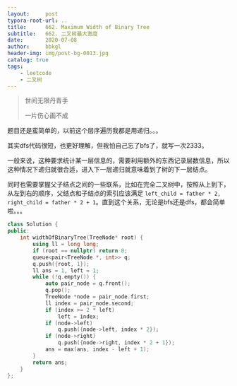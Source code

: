 ```yaml
---
layout:     post
typora-root-url: ..
title:      662. Maximum Width of Binary Tree
subtitle:   662. 二叉树最大宽度
date:       2020-07-08
author:     bbkgl
header-img: img/post-bg-0013.jpg
catalog: true
tags:
    - leetcode
    - 二叉树
---
```


> 世间无限丹青手
>
> 一片伤心画不成

题目还是蛮简单的，以前这个层序遍历我都是用递归。。。

其实dfs代码很短，也更好理解，但我怕自己忘了bfs了，就写一次2333。

一般来说，这种要求统计某一层信息的，需要利用额外的东西记录层数信息，所以这种情况下递归就很合适，进入下一层递归就意味着到了树的下一层结点。

同时也需要掌握父子结点之间的一些联系，比如在完全二叉树中，按照从上到下，从左到右的顺序，父结点和子结点的索引应该满足 `left_child = father * 2, right_child = father * 2 + 1`。直到这个关系，无论是bfs还是dfs，都会简单啦。。。

```cpp
class Solution {
public:
    int widthOfBinaryTree(TreeNode* root) {
        using ll = long long;
        if (root == nullptr) return 0;
        queue<pair<TreeNode *, int>> q;
        q.push({root, 1});
        ll ans = 1, left = 1;
        while (!q.empty()) {
            auto pair_node = q.front();
            q.pop();
            TreeNode *node = pair_node.first;
            ll index = pair_node.second;
            if (index >= 2 * left)
                left = index;
            if (node->left)
                q.push({node->left, index * 2});
            if (node->right)
                q.push({node->right, index * 2 + 1});
            ans = max(ans, index - left + 1);
        }
        return ans;
    }
};

```


